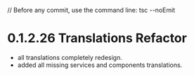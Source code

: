 // Before any commit, use the command line: tsc --noEmit

# 0.1.2.26 Translations Refactor

- all translations completely redesign.
- added all missing services and components translations.